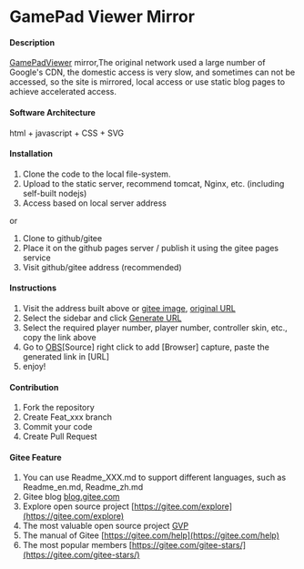 # GamePad Viewer Mirror

#### Description
[GamePadViewer](http://gamepadviewer.com) mirror,The original network used a large number of Google's CDN, the domestic access is very slow, and sometimes can not be accessed, so the site is mirrored, local access or use static blog pages to achieve accelerated access.

#### Software Architecture
html + javascript + CSS + SVG

#### Installation

1. Clone the code to the local file-system.
2. Upload to the static server, recommend tomcat, Nginx, etc. (including self-built nodejs)
3. Access based on local server address

or

1. Clone to github/gitee
2. Place it on the github pages server / publish it using the gitee pages service
3. Visit github/gitee address (recommended)

#### Instructions

1. Visit the address built above or [gitee image](http://pdkst.gitee.io/game-pad-viewer-mirror/), [original URL](http://gamepadviewer.com/)
2. Select the sidebar and click [Generate URL](http://pdkst.gitee.io/game-pad-viewer-mirror/#generate)
3. Select the required player number, player number, controller skin, etc., copy the link above
4. Go to [OBS]([https://obsproject.com](https://obsproject.com/))[Source] right click to add [Browser] capture, paste the generated link in [URL]
5. enjoy!

#### Contribution

1. Fork the repository
2. Create Feat_xxx branch
3. Commit your code
4. Create Pull Request


#### Gitee Feature

1. You can use Readme\_XXX.md to support different languages, such as Readme\_en.md, Readme\_zh.md
2. Gitee blog [blog.gitee.com](https://blog.gitee.com)
3. Explore open source project [https://gitee.com/explore](https://gitee.com/explore)
4. The most valuable open source project [GVP](https://gitee.com/gvp)
5. The manual of Gitee [https://gitee.com/help](https://gitee.com/help)
6. The most popular members  [https://gitee.com/gitee-stars/](https://gitee.com/gitee-stars/)
